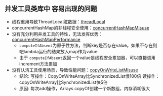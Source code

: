 ## 并发工具类库中 容易出现的问题

- 线程重用导致ThreadLocal脏数据：[threadLocal](src/main/java/com/mistakes/threadlocal)
- concurrentHashMap的非线程安全使用：[concurrentHashMapMisuse](src/main/java/com/mistakes/concurrenthashmap)
- 没有充分利用并发工具的特性，无法发挥优势：[concurrentHashMapPerformance](src/main/java/com/mistakes/concurrenthashmap)
    - `computeIfAbsent`为原子性方法，判断key是否存在value，如果不存在则吧lambda运行的结果放入map作为value
    - 由于 `computeIfAbsent`返回一个value是线程安全累加器，可以直接调用increment方法累加
- 没有认清工具使用场景，导致性能问题：[copyOnWriteListMisuse](src/main/java/com/mistakes/coptonwritearraylist)
    - 结论:  写操作：CopyOnWriteArray比SynchronizedList慢100倍
            读操作：copyOnWriteArray比SynchronizedList快5倍
    - 原因:  每次add操作，Arrays.copyOf创建一个新数组，内存消耗很大


